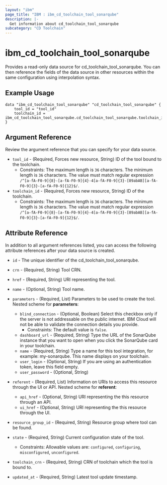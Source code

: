 ```yaml
---
layout: "ibm"
page_title: "IBM : ibm_cd_toolchain_tool_sonarqube"
description: |-
  Get information about cd_toolchain_tool_sonarqube
subcategory: "CD Toolchain"
---
```


# ibm_cd_toolchain_tool_sonarqube

Provides a read-only data source for cd_toolchain_tool_sonarqube. You can then reference the fields of the data source in other resources within the same configuration using interpolation syntax.

## Example Usage

```hcl
data "ibm_cd_toolchain_tool_sonarqube" "cd_toolchain_tool_sonarqube" {
	tool_id = "tool_id"
	toolchain_id = ibm_cd_toolchain_tool_sonarqube.cd_toolchain_tool_sonarqube.toolchain_id
}
```

## Argument Reference

Review the argument reference that you can specify for your data source.

* `tool_id` - (Required, Forces new resource, String) ID of the tool bound to the toolchain.
  * Constraints: The maximum length is `36` characters. The minimum length is `36` characters. The value must match regular expression `/^[a-fA-F0-9]{8}-[a-fA-F0-9]{4}-4[a-fA-F0-9]{3}-[89abAB][a-fA-F0-9]{3}-[a-fA-F0-9]{12}$/`.
* `toolchain_id` - (Required, Forces new resource, String) ID of the toolchain.
  * Constraints: The maximum length is `36` characters. The minimum length is `36` characters. The value must match regular expression `/^[a-fA-F0-9]{8}-[a-fA-F0-9]{4}-4[a-fA-F0-9]{3}-[89abAB][a-fA-F0-9]{3}-[a-fA-F0-9]{12}$/`.

## Attribute Reference

In addition to all argument references listed, you can access the following attribute references after your data source is created.

* `id` - The unique identifier of the cd_toolchain_tool_sonarqube.
* `crn` - (Required, String) Tool CRN.


* `href` - (Required, String) URI representing the tool.

* `name` - (Optional, String) Tool name.

* `parameters` - (Required, List) Parameters to be used to create the tool.
Nested scheme for **parameters**:
	* `blind_connection` - (Optional, Boolean) Select this checkbox only if the server is not addressable on the public internet. IBM Cloud will not be able to validate the connection details you provide.
	  * Constraints: The default value is `false`.
	* `dashboard_url` - (Required, String) Type the URL of the SonarQube instance that you want to open when you click the SonarQube card in your toolchain.
	* `name` - (Required, String) Type a name for this tool integration, for example: my-sonarqube. This name displays on your toolchain.
	* `user_login` - (Optional, String) If you are using an authentication token, leave this field empty.
	* `user_password` - (Optional, String)

* `referent` - (Required, List) Information on URIs to access this resource through the UI or API.
Nested scheme for **referent**:
	* `api_href` - (Optional, String) URI representing the this resource through an API.
	* `ui_href` - (Optional, String) URI representing the this resource through the UI.

* `resource_group_id` - (Required, String) Resource group where tool can be found.

* `state` - (Required, String) Current configuration state of the tool.
  * Constraints: Allowable values are: `configured`, `configuring`, `misconfigured`, `unconfigured`.

* `toolchain_crn` - (Required, String) CRN of toolchain which the tool is bound to.

* `updated_at` - (Required, String) Latest tool update timestamp.

